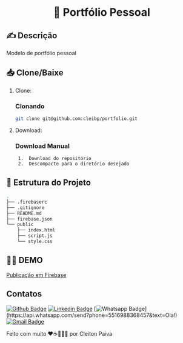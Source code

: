 <h1 align="center"> 🚀 Portfólio Pessoal </h1>

## ✍️ Descrição
Modelo de portfólio pessoal


## 📥 Clone/Baixe

1. Clone:

    ### Clonando

    ```bash
    git clone git@github.com:cleibp/portfolio.git
    ```
1. Download:
    ### Download Manual

        1.  Download do repositório
        2.  Descompacte para o diretório desejado
		

## 🚧 Estrutura do Projeto

```sh
.
├── .firebaserc
├── .gitignore
├── README.md
├── firebase.json
└── public
    ├── index.html
    ├── script.js
    └── style.css
```

## 👋🏽 DEMO
[Publicação em Firebase](https://cleibpportfolio.web.app/) 

## Contatos

[![Github Badge](https://img.shields.io/badge/-Github-000?style=flat-square&logo=Github&logoColor=white&link=https://github.com/cleibp)](https://github.com/cleibp)
[![Linkedin Badge](https://img.shields.io/badge/-LinkedIn-blue?style=flat-square&logo=Linkedin&logoColor=white&link=https://www.linkedin.com/in/cleitonpaiva/)](https://www.linkedin.com/in/cleitonpaiva/)
[![Whatsapp Badge](https://img.shields.io/badge/-Whatsapp-4CA143?style=flat-square&labelColor=4CA143&logo=whatsapp&logoColor=white&link=https://api.whatsapp.com/send?phone=5516988368457&text=Ola!)](https://api.whatsapp.com/send?phone=5516988368457&text=Ola!)
[![Gmail Badge](https://img.shields.io/badge/-Gmail-c14438?style=flat-square&logo=Gmail&logoColor=white&link=mailto:cleibp@gmail.com)](mailto:cleibp@gmail.com)

Feito com muito ❤️☕👨🏻‍💻 por Cleiton Paiva
